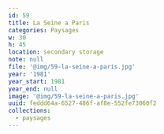 ```yaml
---
id: 59
title: La Seine a Paris
categories: Paysages
w: 30
h: 45
location: secondary storage
note: null
file: '@img/59-la-seine-a-paris.jpg'
year: '1981'
year_start: 1981
year_end: null
image: '@img/59-la-seine-a-paris.jpg'
uuid: feddd64a-6527-486f-af8e-552fe73060f2
collections:
  - paysages
---
```


